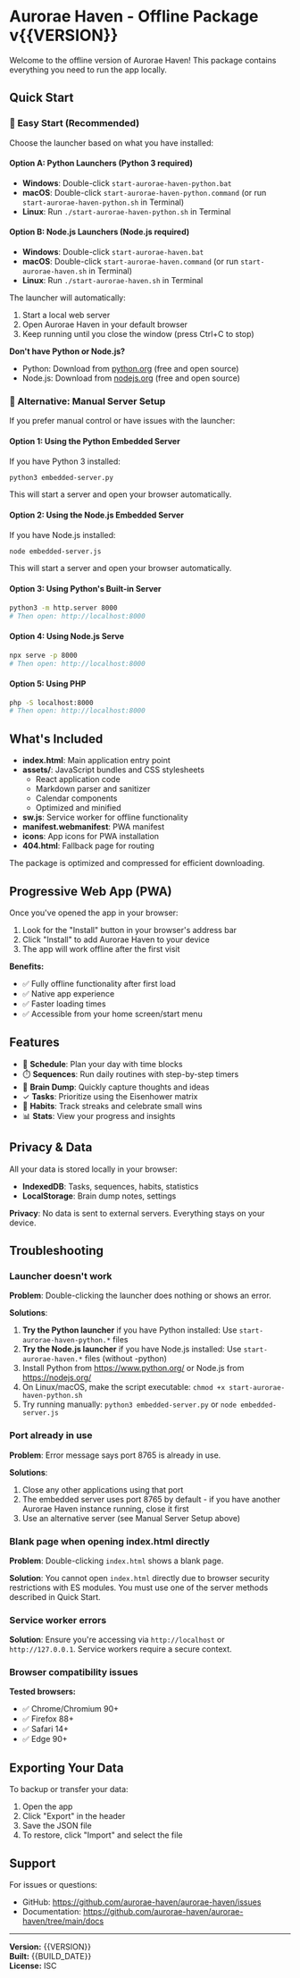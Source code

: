 # Aurorae Haven - Offline Package v{{VERSION}}

Welcome to the offline version of Aurorae Haven! This package contains everything you need to run the app locally.

## Quick Start

### 🚀 Easy Start (Recommended)

Choose the launcher based on what you have installed:

#### Option A: Python Launchers (Python 3 required)

- **Windows**: Double-click `start-aurorae-haven-python.bat`
- **macOS**: Double-click `start-aurorae-haven-python.command` (or run `start-aurorae-haven-python.sh` in Terminal)
- **Linux**: Run `./start-aurorae-haven-python.sh` in Terminal

#### Option B: Node.js Launchers (Node.js required)

- **Windows**: Double-click `start-aurorae-haven.bat`
- **macOS**: Double-click `start-aurorae-haven.command` (or run `start-aurorae-haven.sh` in Terminal)
- **Linux**: Run `./start-aurorae-haven.sh` in Terminal

The launcher will automatically:
1. Start a local web server
2. Open Aurorae Haven in your default browser
3. Keep running until you close the window (press Ctrl+C to stop)

**Don't have Python or Node.js?**
- Python: Download from [python.org](https://www.python.org/) (free and open source)
- Node.js: Download from [nodejs.org](https://nodejs.org/) (free and open source)

### 📌 Alternative: Manual Server Setup

If you prefer manual control or have issues with the launcher:

#### Option 1: Using the Python Embedded Server

If you have Python 3 installed:

```bash
python3 embedded-server.py
```

This will start a server and open your browser automatically.

#### Option 2: Using the Node.js Embedded Server

If you have Node.js installed:

```bash
node embedded-server.js
```

This will start a server and open your browser automatically.

#### Option 3: Using Python's Built-in Server

```bash
python3 -m http.server 8000
# Then open: http://localhost:8000
```

#### Option 4: Using Node.js Serve

```bash
npx serve -p 8000
# Then open: http://localhost:8000
```

#### Option 5: Using PHP

```bash
php -S localhost:8000
# Then open: http://localhost:8000
```

## What's Included

- **index.html**: Main application entry point
- **assets/**: JavaScript bundles and CSS stylesheets
  - React application code
  - Markdown parser and sanitizer
  - Calendar components
  - Optimized and minified
- **sw.js**: Service worker for offline functionality
- **manifest.webmanifest**: PWA manifest
- **icons**: App icons for PWA installation
- **404.html**: Fallback page for routing

The package is optimized and compressed for efficient downloading.

## Progressive Web App (PWA)

Once you've opened the app in your browser:

1. Look for the "Install" button in your browser's address bar
2. Click "Install" to add Aurorae Haven to your device
3. The app will work offline after the first visit

**Benefits:**

- ✅ Fully offline functionality after first load
- ✅ Native app experience
- ✅ Faster loading times
- ✅ Accessible from your home screen/start menu

## Features

- 📅 **Schedule**: Plan your day with time blocks
- ⏱️ **Sequences**: Run daily routines with step-by-step timers
- 📝 **Brain Dump**: Quickly capture thoughts and ideas
- ✓ **Tasks**: Prioritize using the Eisenhower matrix
- 🌱 **Habits**: Track streaks and celebrate small wins
- 📊 **Stats**: View your progress and insights

## Privacy & Data

All your data is stored locally in your browser:

- **IndexedDB**: Tasks, sequences, habits, statistics
- **LocalStorage**: Brain dump notes, settings

**Privacy**: No data is sent to external servers. Everything stays on your device.

## Troubleshooting

### Launcher doesn't work

**Problem**: Double-clicking the launcher does nothing or shows an error.

**Solutions**:
1. **Try the Python launcher** if you have Python installed: Use `start-aurorae-haven-python.*` files
2. **Try the Node.js launcher** if you have Node.js installed: Use `start-aurorae-haven.*` files (without -python)
3. Install Python from https://www.python.org/ or Node.js from https://nodejs.org/
4. On Linux/macOS, make the script executable: `chmod +x start-aurorae-haven-python.sh`
5. Try running manually: `python3 embedded-server.py` or `node embedded-server.js`

### Port already in use

**Problem**: Error message says port 8765 is already in use.

**Solutions**:
1. Close any other applications using that port
2. The embedded server uses port 8765 by default - if you have another Aurorae Haven instance running, close it first
3. Use an alternative server (see Manual Server Setup above)

### Blank page when opening index.html directly

**Problem**: Double-clicking `index.html` shows a blank page.

**Solution**: You cannot open `index.html` directly due to browser security restrictions with ES modules. You must use one of the server methods described in Quick Start.

### Service worker errors

**Solution**: Ensure you're accessing via `http://localhost` or `http://127.0.0.1`. Service workers require a secure context.

### Browser compatibility issues

**Tested browsers:**

- ✅ Chrome/Chromium 90+
- ✅ Firefox 88+
- ✅ Safari 14+
- ✅ Edge 90+

## Exporting Your Data

To backup or transfer your data:

1. Open the app
2. Click "Export" in the header
3. Save the JSON file
4. To restore, click "Import" and select the file

## Support

For issues or questions:

- GitHub: https://github.com/aurorae-haven/aurorae-haven/issues
- Documentation: https://github.com/aurorae-haven/aurorae-haven/tree/main/docs

---

**Version:** {{VERSION}}  
**Built:** {{BUILD_DATE}}  
**License:** ISC
